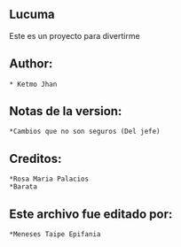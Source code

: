 Lucuma
----
Este es un proyecto para divertirme

Author:
-------
    * Ketmo Jhan 



Notas de la version:
--------------------
    *Cambios que no son seguros (Del jefe)

Creditos:
---------
    *Rosa Maria Palacios
    *Barata

Este archivo fue editado por:
----------------------
    *Meneses Taipe Epifania

